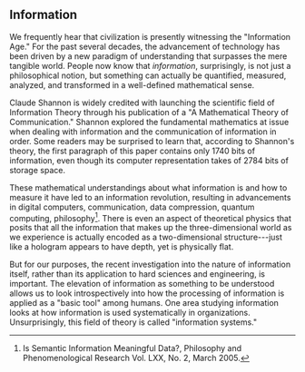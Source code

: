 ## Information

We frequently hear that civilization is presently witnessing the "Information Age." For the past several decades, the advancement of technology has been driven by a new paradigm of understanding that surpasses the mere tangible world. People now know that *information*, surprisingly, is not just a philosophical notion, but something can actually be quantified, measured, analyzed, and transformed in a well-defined mathematical sense.

Claude Shannon is widely credited with launching the scientific field of Information Theory through his publication of a "A Mathematical Theory of Communication." Shannon explored the fundamental mathematics at issue when dealing with information and the communication of information in order. Some readers may be surprised to learn that, according to Shannon's theory, the first paragraph of this paper contains only 1740 bits of information, even though its computer representation takes of 2784 bits of storage space.

These mathematical understandings about what information is and how to measure it have led to an information revolution, resulting in advancements in digital computers, communication, data compression, quantum computing, philosophy[^flo2005]. There is even an aspect of theoretical physics that posits that all the information that makes up the three-dimensional world as we experience is actually encoded as a two-dimensional structure---just like a hologram appears to have depth, yet is physically flat.

But for our purposes, the recent investigation into the nature of information itself, rather than its application to hard sciences and engineering, is important. The elevation of information as something to be understood allows us to look introspectively into how the processing of information is applied as a "basic tool" among humans. One area studying information looks at how information is used systematically in organizations. Unsurprisingly, this field of theory is called "information systems."

[^flo2005]: Is Semantic Information Meaningful Data?, Philosophy and Phenomenological Research Vol. LXX, No. 2, March 2005.